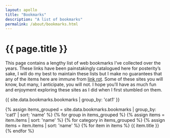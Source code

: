 ```yaml
---
layout: apollo
title: "Bookmarks"
description: "A list of bookmarks"
permalink: /about/bookmarks.html
---
```


<h1>{{ page.title }}</h1>
<div class="content">
	<p>This page contains a lengthy list of web bookmarks I’ve collected over the years. These links have been painstakingly catalogued here for posterity’s sake, I will do my best to maintain these lists but I make no guarantees that any of the items here are immune from <a href="https://en.wikipedia.org/wiki/Link_rot" title="link rot" target="_blank">link rot</a>. Some of these sites you will know, but many, I anticipate, you will not. I hope you’ll have as much fun and enjoyment exploring these sites as I did when I first stumbled on them.</p>

<div class="post">

{{ site.data.bookmarks.bookmarks | group_by: 'cat1' }}

 {% assign items_grouped = site.data.bookmarks.bookmarks | group_by: 'cat1' | sort: 'name' %}
{% for group in items_grouped %}
  {% assign items = item.items | sort: 'name' %}
{% for category in items_grouped %}
 {% assign items = item.items | sort: 'name' %}
   {% for item in items  %}
     {{ item.title }}
   {% endfor %}

</div>
</div>

